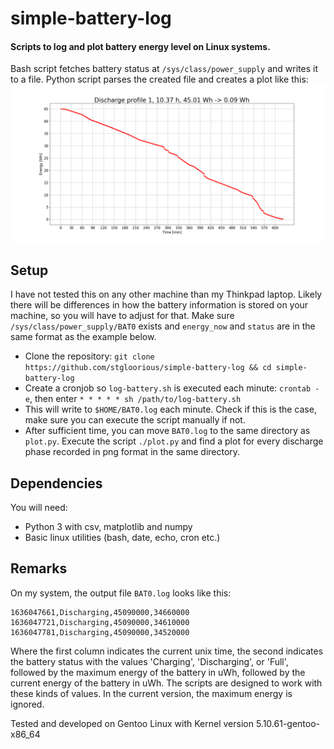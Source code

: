# simple-battery-log
#### Scripts to log and plot battery energy level on Linux systems. 

Bash script fetches battery status at `/sys/class/power_supply` and writes it to a file.
Python script parses the created file and creates a plot like this:
![Discharge plot](/plot1.png)

## Setup
I have not tested this on any other machine than my Thinkpad laptop. Likely there will be differences 
in how the battery information is stored on your machine, so you will have to adjust for that.
Make sure `/sys/class/power_supply/BAT0` exists and `energy_now` and  `status` are in the same format as the example below.

- Clone the repository: `git clone https://github.com/stgloorious/simple-battery-log && cd simple-battery-log`
- Create a cronjob so `log-battery.sh` is executed each minute: `crontab -e`, then enter `* * * * * sh /path/to/log-battery.sh`
- This will write to `$HOME/BAT0.log` each minute. Check if this is the case, make sure you can execute the script manually if not.
- After sufficient time, you can move `BAT0.log` to the same directory as `plot.py`. Execute the script `./plot.py` and find a plot for every discharge phase recorded in png format in the same directory.

## Dependencies
You will need:

- Python 3 with csv, matplotlib and numpy
- Basic linux utilities (bash, date, echo, cron etc.)

## Remarks
On my system, the output file `BAT0.log` looks like this:

    1636047661,Discharging,45090000,34660000
    1636047721,Discharging,45090000,34610000
    1636047781,Discharging,45090000,34520000

Where the first column indicates the current unix time, the second indicates the battery status with the values 'Charging', 'Discharging', or 'Full', followed by the maximum energy of the battery in uWh, followed by the current energy of the battery in uWh. The scripts are designed to work with these kinds of values. In the current version, the maximum energy is ignored.

Tested and developed on Gentoo Linux with Kernel version 5.10.61-gentoo-x86_64
